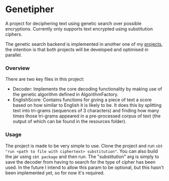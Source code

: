 # Genetipher

A project for deciphering text using genetic search over possible encryptions. Currently only supports text encrypted using substitution ciphers.

The genetic search backend is implemented in another one of my [projects](https://github.com/rssrwn/genetic-search), the intention is that both projects will be developed and optimised in parallel.

### Overview

There are two key files in this project:
- Decoder: Implements the core decoding functionality by making use of the genetic algorithm defined in AlgorithmFactory.
- EnglishScore: Contains functions for giving a piece of text a score based on how similar to English it is likely to be. It does this by splitting text into tri-grams (sequences of 3 characters) and finding how many times those tri-grams appeared in a pre-processed corpus of text (the output of which can be found in the resources folder).

### Usage 

The project is made to be very simple to use. Clone the project and run `sbt "run <path to file with ciphertext> substitution"`. You can also build the jar using `sbt package` and then run. The "substitution" arg is simply to save the decoder from having to search for the type of cipher has been used. In the future I intend to allow this param to be optional, but this hasn't been implemented yet, so for now it's required.
